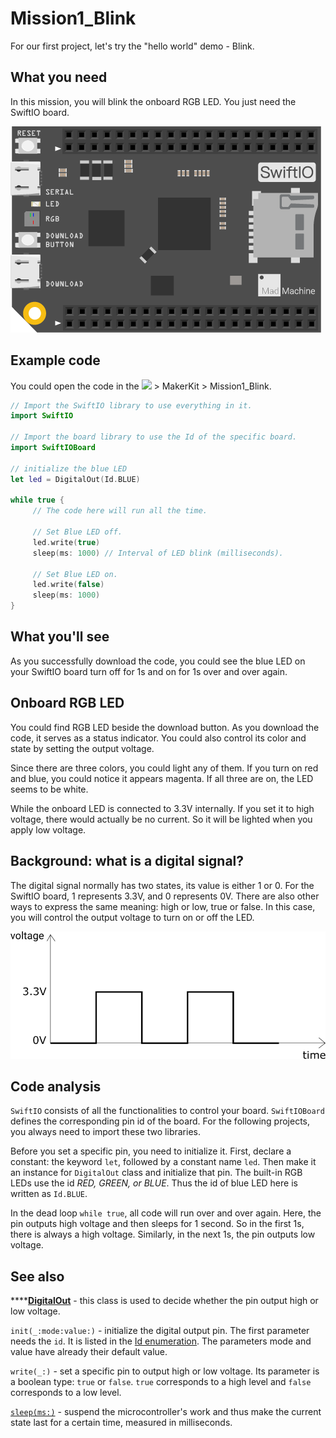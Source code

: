 # Mission1\_Blink

For our first project, let's try the "hello world" demo - Blink. 

## What you need

In this mission, you will blink the onboard RGB LED. You just need the SwiftIO board.

![](../../.gitbook/assets/swiftio%20%281%29.png)

## Example code 

You could open the code in the ![](../../.gitbook/assets/xnip2020-07-22_16-04-33.jpg) &gt; MakerKit &gt; Mission1\_Blink.

```swift
// Import the SwiftIO library to use everything in it.
import SwiftIO

// Import the board library to use the Id of the specific board.
import SwiftIOBoard

// initialize the blue LED
let led = DigitalOut(Id.BLUE)

while true {
     // The code here will run all the time.
     
     // Set Blue LED off.
     led.write(true) 
     sleep(ms: 1000) // Interval of LED blink (milliseconds).
     
     // Set Blue LED on.
     led.write(false)
     sleep(ms: 1000)
}
```

## What you'll see

As you successfully download the code, you could see the blue LED on your SwiftIO board turn off for 1s and on for 1s over and over again. 

## Onboard RGB LED

You could find RGB LED beside the download button. As you download the code, it serves as a status indicator. You could also control its color and state by setting the output voltage.

Since there are three colors, you could light any of them. If you turn on red and blue, you could notice it appears magenta. If all three are on, the LED seems to be white.

While the onboard LED is connected to 3.3V internally. If you set it to high voltage, there would actually be no current. So it will be lighted when you apply low voltage.

## Background: what is a digital signal?

The digital signal normally has two states, its value is either 1 or 0. For the SwiftIO board, 1 represents 3.3V, and 0 represents 0V. There are also other ways to express the same meaning: high or low, true or false. In this case, you will control the output voltage to turn on or off the LED.

![](../../.gitbook/assets/digital.png)

## Code analysis

`SwiftIO` consists of all the functionalities to control your board. `SwiftIOBoard` defines the corresponding pin id of the board. For the following projects, you always need to import these two libraries.

Before you set a specific pin, you need to initialize it. First, declare a constant: the keyword `let`, followed by a constant name `led`. Then make it an instance for `DigitalOut` class and initialize that pin. The built-in RGB LEDs use the id _RED, GREEN, or BLUE_. Thus the id of blue LED here is written as `Id.BLUE`.

In the dead loop `while true`, all code will run over and over again. Here, the pin outputs high voltage and then sleeps for 1 second. So in the first 1s, there is always a high voltage. Similarly, in the next 1s, the pin outputs low voltage.

## See also

\*\*\*\*[**DigitalOut**](https://swiftioapi.madmachine.io/Classes/DigitalOut.html) - this class is used to decide whether the pin output high or low voltage.

`init(_:mode:value:)` - initialize the digital output pin. The first parameter needs the `id`. It is listed in the [Id enumeration](https://swiftioapi.madmachine.io/Enums/Id.html). The parameters mode and value have already their default value.

`write(_:)` - set a specific pin to output high or low voltage. Its parameter is a boolean type: `true` or `false`. `true` corresponds to a high level and `false` corresponds to a low level.

[`sleep(ms:)`](https://swiftioapi.madmachine.io/Functions.html#/s:7SwiftIO5sleep2msySi_tF) - suspend the microcontroller's work and thus make the current state last for a certain time, measured in milliseconds.



